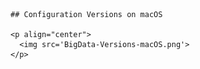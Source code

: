     ## Configuration Versions on macOS
    
    <p align="center">
      <img src='BigData-Versions-macOS.png'>
    </p>
    
